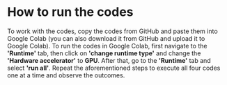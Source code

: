 # How to run the codes

To work with the codes, copy the codes from GitHub and paste them into Google Colab (you can also download it from GitHub and upload it to Google Colab). To run the codes in Google Colab, first navigate to the **'Runtime'** tab, then click on **'change runtime type'** and change the **'Hardware accelerator'** to **GPU**. After that, go to the **'Runtime'** tab and select **'run all'**. Repeat the aforementioned steps to execute all four codes one at a time and observe the outcomes.

